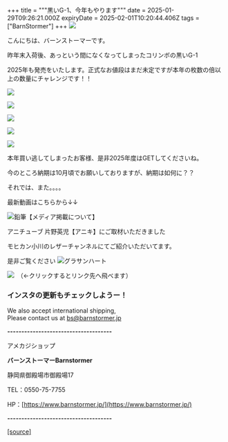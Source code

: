 +++
title = """黒いG-1、今年もやります"""
date = 2025-01-29T09:26:21.000Z
expiryDate = 2025-02-01T10:20:44.406Z
tags = ["BarnStormer"]
+++
[![](https://stat.ameba.jp/user_images/20231023/16/barnstormer-go/b2/03/p/o0420015015354743273.png)](https://ameblo.jp/barnstormer-go/entry-12825670498.html)

こんにちは、バーンストーマーです。

昨年末入荷後、あっという間になくなってしまったコリンボの黒いG-1

2025年も発売をいたします。正式なお値段はまだ未定ですが本年の枚数の倍以上の数量にチャレンジです！！

[![](https://stat.ameba.jp/user_images/20250129/18/barnstormer-go/4f/75/j/o0607070015538451290.jpg)](https://stat.ameba.jp/user_images/20250129/18/barnstormer-go/4f/75/j/o0607070015538451290.jpg)

[![](https://stat.ameba.jp/user_images/20250129/18/barnstormer-go/29/55/j/o0634070015538451292.jpg)](https://stat.ameba.jp/user_images/20250129/18/barnstormer-go/29/55/j/o0634070015538451292.jpg)

[![](https://stat.ameba.jp/user_images/20250129/18/barnstormer-go/33/ea/j/o0466070015538451293.jpg)](https://stat.ameba.jp/user_images/20250129/18/barnstormer-go/33/ea/j/o0466070015538451293.jpg)

[![](https://stat.ameba.jp/user_images/20250129/18/barnstormer-go/d6/46/j/o0466070015538451542.jpg)](https://stat.ameba.jp/user_images/20250129/18/barnstormer-go/d6/46/j/o0466070015538451542.jpg)

[![](https://stat.ameba.jp/user_images/20250129/18/barnstormer-go/74/62/j/o0466070015538451545.jpg)](https://stat.ameba.jp/user_images/20250129/18/barnstormer-go/74/62/j/o0466070015538451545.jpg)

本年買い逃してしまったお客様、是非2025年度はGETしてくださいね。

今のところ納期は10月頃でお願いしておりますが、納期は如何に？？

それでは、また。。。。

最新動画はこちらから↓↓

![鉛筆](https://stat100.ameba.jp/blog/ucs/img/char/char3/519.png)【メディア掲載について】

アニチューブ 片野英児【アニキ】にご取材いただきました

モヒカン小川のレザーチャンネルにてご紹介いただいてます。

是非ご覧ください ![グラサンハート](https://stat100.ameba.jp/blog/ucs/img/char/char3/148.png)

[![](https://stat.ameba.jp/user_images/20230412/16/barnstormer-go/6a/23/p/o0108010815269242493.png)](https://www.instagram.com/barnstormer_daily/)　（←クリックするとリンク先へ飛べます）

### インスタの更新もチェックしようー！

We also accept international shipping,  
Please contact us at bs@barnstormer.jp

**\-------------------------------------**

アメカジショップ

**バーンストーマーBarnstormer**

静岡県御殿場市御殿場17

TEL：0550-75-7755

HP：[https://www.barnstormer.jp/](https://www.barnstormer.jp/)

**\-------------------------------------**

[[source]](https://ameblo.jp/barnstormer-go/entry-12884330665.html)
